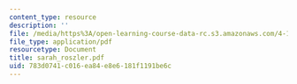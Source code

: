 ```yaml
---
content_type: resource
description: ''
file: /media/https%3A/open-learning-course-data-rc.s3.amazonaws.com/4-107-march-portfolio-seminar-fall-2003/783d0741c016ea84e8e6181f1191be6c_sarah_roszler.pdf
file_type: application/pdf
resourcetype: Document
title: sarah_roszler.pdf
uid: 783d0741-c016-ea84-e8e6-181f1191be6c
---
```

